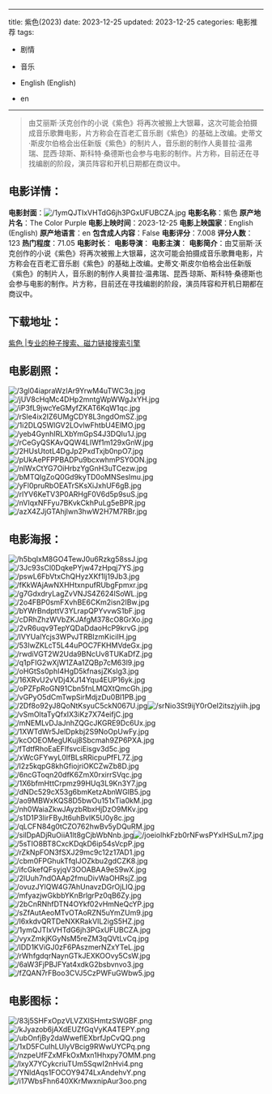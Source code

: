 
---
title: 紫色(2023)
date: 2023-12-25
updated: 2023-12-25
categories: 电影推荐
tags:
- 剧情
- 音乐

- English (English)
- en
---


> 由艾丽斯·沃克创作的小说《紫色》将再次被搬上大银幕，这次可能会拍摄成音乐歌舞电影，片方称会在百老汇音乐剧《紫色》的基础上改编。史蒂文·斯皮尔伯格会出任新版《紫色》的制片人，音乐剧的制作人奥普拉·温弗瑞、昆西·琼斯、斯科特·桑德斯也会参与电影的制作。片方称，目前还在寻找编剧的阶段，演员阵容和开机日期都在商议中。

## **电影详情**：

**电影封面**：<img src="https://image.tmdb.org/t/p/w200/1ymQJTIxVHTdG6jh3PGxUFUBCZA.jpg" alt="/1ymQJTIxVHTdG6jh3PGxUFUBCZA.jpg" title="/1ymQJTIxVHTdG6jh3PGxUFUBCZA.jpg">
**电影名称**：紫色
**原产地片名**：The Color Purple
**电影上映时间**：2023-12-25
**电影上映国家**：English (English)
**原产地语言**：en
**包含成人内容**：False
**电影评分**：7.008
**评分人数**：123
**热门程度**：71.05
**电影时长**：
**电影导演**：
**电影主演**：
**电影简介**：由艾丽斯·沃克创作的小说《紫色》将再次被搬上大银幕，这次可能会拍摄成音乐歌舞电影，片方称会在百老汇音乐剧《紫色》的基础上改编。史蒂文·斯皮尔伯格会出任新版《紫色》的制片人，音乐剧的制作人奥普拉·温弗瑞、昆西·琼斯、斯科特·桑德斯也会参与电影的制作。片方称，目前还在寻找编剧的阶段，演员阵容和开机日期都在商议中。

## **下载地址**：
[紫色 |专业的种子搜索、磁力链接搜索引擎](https://movie.amd794.com:2083/?search=The%20Color%20Purple&ordering=&mode=match_phrase&page_size=10&page=1)
 

## **电影剧照**：
<img src="https://image.tmdb.org/t/p/original/3gl04iapraWzIAr9YrwM4uTWC3q.jpg" alt="/3gl04iapraWzIAr9YrwM4uTWC3q.jpg" title="/3gl04iapraWzIAr9YrwM4uTWC3q.jpg"><img src="https://image.tmdb.org/t/p/original/jUV8cHqMc4DHp2mntgWpWWgJxYH.jpg" alt="/jUV8cHqMc4DHp2mntgWpWWgJxYH.jpg" title="/jUV8cHqMc4DHp2mntgWpWWgJxYH.jpg"><img src="https://image.tmdb.org/t/p/original/iP3fL9jwcYeGMyfZKAT6KqW1qc.jpg" alt="/iP3fL9jwcYeGMyfZKAT6KqW1qc.jpg" title="/iP3fL9jwcYeGMyfZKAT6KqW1qc.jpg"><img src="https://image.tmdb.org/t/p/original/rSle4ix2IZ6UMgCDY8L3ngdOmSZ.jpg" alt="/rSle4ix2IZ6UMgCDY8L3ngdOmSZ.jpg" title="/rSle4ix2IZ6UMgCDY8L3ngdOmSZ.jpg"><img src="https://image.tmdb.org/t/p/original/1i2DLQ5WlGV2LOvlwFhtbU4ElMO.jpg" alt="/1i2DLQ5WlGV2LOvlwFhtbU4ElMO.jpg" title="/1i2DLQ5WlGV2LOvlwFhtbU4ElMO.jpg"><img src="https://image.tmdb.org/t/p/original/yeb4GynhIRLXbYmGpS4J3DQIu1J.jpg" alt="/yeb4GynhIRLXbYmGpS4J3DQIu1J.jpg" title="/yeb4GynhIRLXbYmGpS4J3DQIu1J.jpg"><img src="https://image.tmdb.org/t/p/original/rCeGyQSKAvQQW4LIWf1m129xGnW.jpg" alt="/rCeGyQSKAvQQW4LIWf1m129xGnW.jpg" title="/rCeGyQSKAvQQW4LIWf1m129xGnW.jpg"><img src="https://image.tmdb.org/t/p/original/2HUsUtotL4DgJp2PxdTxjb0npO7.jpg" alt="/2HUsUtotL4DgJp2PxdTxjb0npO7.jpg" title="/2HUsUtotL4DgJp2PxdTxjb0npO7.jpg"><img src="https://image.tmdb.org/t/p/original/pUkAePFPPBADPu9bcxwhmPSY0ON.jpg" alt="/pUkAePFPPBADPu9bcxwhmPSY0ON.jpg" title="/pUkAePFPPBADPu9bcxwhmPSY0ON.jpg"><img src="https://image.tmdb.org/t/p/original/nlWxCtYG7OiHrbzYgGnH3uTCezw.jpg" alt="/nlWxCtYG7OiHrbzYgGnH3uTCezw.jpg" title="/nlWxCtYG7OiHrbzYgGnH3uTCezw.jpg"><img src="https://image.tmdb.org/t/p/original/bMTQIgZoQ0Gd9kyTD0oMNSeslmu.jpg" alt="/bMTQIgZoQ0Gd9kyTD0oMNSeslmu.jpg" title="/bMTQIgZoQ0Gd9kyTD0oMNSeslmu.jpg"><img src="https://image.tmdb.org/t/p/original/yFl0pruRbOEATrSKsXiJxhUF6gB.jpg" alt="/yFl0pruRbOEATrSKsXiJxhUF6gB.jpg" title="/yFl0pruRbOEATrSKsXiJxhUF6gB.jpg"><img src="https://image.tmdb.org/t/p/original/rlYV6KeTV3P0ARHgF0V6d5p9suS.jpg" alt="/rlYV6KeTV3P0ARHgF0V6d5p9suS.jpg" title="/rlYV6KeTV3P0ARHgF0V6d5p9suS.jpg"><img src="https://image.tmdb.org/t/p/original/nVIqxNFFyu7BKvkCkhPuLg5eBPR.jpg" alt="/nVIqxNFFyu7BKvkCkhPuLg5eBPR.jpg" title="/nVIqxNFFyu7BKvkCkhPuLg5eBPR.jpg"><img src="https://image.tmdb.org/t/p/original/azX4ZJjGTAhjlwn3hwW2H7M7RBr.jpg" alt="/azX4ZJjGTAhjlwn3hwW2H7M7RBr.jpg" title="/azX4ZJjGTAhjlwn3hwW2H7M7RBr.jpg">

## **电影海报**：
<img src="https://image.tmdb.org/t/p/original/h5bqIxM8GO4TewJ0u6Rzkg58ssJ.jpg" alt="/h5bqIxM8GO4TewJ0u6Rzkg58ssJ.jpg" title="/h5bqIxM8GO4TewJ0u6Rzkg58ssJ.jpg"><img src="https://image.tmdb.org/t/p/original/3Jc93sCl0DqkePYjw47zHpqj7YS.jpg" alt="/3Jc93sCl0DqkePYjw47zHpqj7YS.jpg" title="/3Jc93sCl0DqkePYjw47zHpqj7YS.jpg"><img src="https://image.tmdb.org/t/p/original/pswL6FbVtxChQHyzXKf1lj19Jb3.jpg" alt="/pswL6FbVtxChQHyzXKf1lj19Jb3.jpg" title="/pswL6FbVtxChQHyzXKf1lj19Jb3.jpg"><img src="https://image.tmdb.org/t/p/original/fKkWAjAwNXHHtxnpufRUbgFpmxr.jpg" alt="/fKkWAjAwNXHHtxnpufRUbgFpmxr.jpg" title="/fKkWAjAwNXHHtxnpufRUbgFpmxr.jpg"><img src="https://image.tmdb.org/t/p/original/g7GdxdryLagZvVNJS4Z624lSoWL.jpg" alt="/g7GdxdryLagZvVNJS4Z624lSoWL.jpg" title="/g7GdxdryLagZvVNJS4Z624lSoWL.jpg"><img src="https://image.tmdb.org/t/p/original/2o4FBP0smFXvhBE6CKm2isn2IBw.jpg" alt="/2o4FBP0smFXvhBE6CKm2isn2IBw.jpg" title="/2o4FBP0smFXvhBE6CKm2isn2IBw.jpg"><img src="https://image.tmdb.org/t/p/original/bYWrBndpttV3YLrapQPYvvwS1bF.jpg" alt="/bYWrBndpttV3YLrapQPYvvwS1bF.jpg" title="/bYWrBndpttV3YLrapQPYvvwS1bF.jpg"><img src="https://image.tmdb.org/t/p/original/cDRhZhzWVbZKJAfgM378cO8GrXo.jpg" alt="/cDRhZhzWVbZKJAfgM378cO8GrXo.jpg" title="/cDRhZhzWVbZKJAfgM378cO8GrXo.jpg"><img src="https://image.tmdb.org/t/p/original/2vR6uqv9TepYQDaDdaoHcP9krvG.jpg" alt="/2vR6uqv9TepYQDaDdaoHcP9krvG.jpg" title="/2vR6uqv9TepYQDaDdaoHcP9krvG.jpg"><img src="https://image.tmdb.org/t/p/original/lVYUalYcjs3WPvJTRBIzmKiciIH.jpg" alt="/lVYUalYcjs3WPvJTRBIzmKiciIH.jpg" title="/lVYUalYcjs3WPvJTRBIzmKiciIH.jpg"><img src="https://image.tmdb.org/t/p/original/53IwZKLcT5L44uPOC7FKHMVdeGx.jpg" alt="/53IwZKLcT5L44uPOC7FKHMVdeGx.jpg" title="/53IwZKLcT5L44uPOC7FKHMVdeGx.jpg"><img src="https://image.tmdb.org/t/p/original/rwdiVGT2W2Uda9BNcUv8TUKaDfZ.jpg" alt="/rwdiVGT2W2Uda9BNcUv8TUKaDfZ.jpg" title="/rwdiVGT2W2Uda9BNcUv8TUKaDfZ.jpg"><img src="https://image.tmdb.org/t/p/original/q1pFIG2wXjW1ZAa1ZQBp7cM63l9.jpg" alt="/q1pFIG2wXjW1ZAa1ZQBp7cM63l9.jpg" title="/q1pFIG2wXjW1ZAa1ZQBp7cM63l9.jpg"><img src="https://image.tmdb.org/t/p/original/oHGtSs0phI4HgD5kfnasjZKslg3.jpg" alt="/oHGtSs0phI4HgD5kfnasjZKslg3.jpg" title="/oHGtSs0phI4HgD5kfnasjZKslg3.jpg"><img src="https://image.tmdb.org/t/p/original/16XRvU2vVDj4XJ14Yqu4EUP16yk.jpg" alt="/16XRvU2vVDj4XJ14Yqu4EUP16yk.jpg" title="/16XRvU2vVDj4XJ14Yqu4EUP16yk.jpg"><img src="https://image.tmdb.org/t/p/original/oPZFpRoGN91Cbn5fnLMQXtQmcGh.jpg" alt="/oPZFpRoGN91Cbn5fnLMQXtQmcGh.jpg" title="/oPZFpRoGN91Cbn5fnLMQXtQmcGh.jpg"><img src="https://image.tmdb.org/t/p/original/vGPyO5dCmTwpSirMdjzDu0Bl1PB.jpg" alt="/vGPyO5dCmTwpSirMdjzDu0Bl1PB.jpg" title="/vGPyO5dCmTwpSirMdjzDu0Bl1PB.jpg"><img src="https://image.tmdb.org/t/p/original/2Df8o92yJ8QoNtKsyuC5ckN067U.jpg" alt="/2Df8o92yJ8QoNtKsyuC5ckN067U.jpg" title="/2Df8o92yJ8QoNtKsyuC5ckN067U.jpg"><img src="https://image.tmdb.org/t/p/original/srNio3St9ijY0rOeI2itszjyiih.jpg" alt="/srNio3St9ijY0rOeI2itszjyiih.jpg" title="/srNio3St9ijY0rOeI2itszjyiih.jpg"><img src="https://image.tmdb.org/t/p/original/vSmOltaTyQfxIX3iKz7X74eifjC.jpg" alt="/vSmOltaTyQfxIX3iKz7X74eifjC.jpg" title="/vSmOltaTyQfxIX3iKz7X74eifjC.jpg"><img src="https://image.tmdb.org/t/p/original/mNEMLvDJaJnhZQGcJKGRE9Dc6Ux.jpg" alt="/mNEMLvDJaJnhZQGcJKGRE9Dc6Ux.jpg" title="/mNEMLvDJaJnhZQGcJKGRE9Dc6Ux.jpg"><img src="https://image.tmdb.org/t/p/original/1XWTdWr5JelDpkbj2S9NoOpUwFy.jpg" alt="/1XWTdWr5JelDpkbj2S9NoOpUwFy.jpg" title="/1XWTdWr5JelDpkbj2S9NoOpUwFy.jpg"><img src="https://image.tmdb.org/t/p/original/kcOOEOMegUKuj8Sbcmah9ZP6PXA.jpg" alt="/kcOOEOMegUKuj8Sbcmah9ZP6PXA.jpg" title="/kcOOEOMegUKuj8Sbcmah9ZP6PXA.jpg"><img src="https://image.tmdb.org/t/p/original/fTdtfRhoEaEFIfsvciEisgv3d5c.jpg" alt="/fTdtfRhoEaEFIfsvciEisgv3d5c.jpg" title="/fTdtfRhoEaEFIfsvciEisgv3d5c.jpg"><img src="https://image.tmdb.org/t/p/original/xWcGFYwyL0lfBLsRRicpuPfFL7Z.jpg" alt="/xWcGFYwyL0lfBLsRRicpuPfFL7Z.jpg" title="/xWcGFYwyL0lfBLsRRicpuPfFL7Z.jpg"><img src="https://image.tmdb.org/t/p/original/l2z5kqpG8khGfiojriOKCZwZb8D.jpg" alt="/l2z5kqpG8khGfiojriOKCZwZb8D.jpg" title="/l2z5kqpG8khGfiojriOKCZwZb8D.jpg"><img src="https://image.tmdb.org/t/p/original/6ncGToqn20dfK6ZmX0rxirrSVqc.jpg" alt="/6ncGToqn20dfK6ZmX0rxirrSVqc.jpg" title="/6ncGToqn20dfK6ZmX0rxirrSVqc.jpg"><img src="https://image.tmdb.org/t/p/original/1X6bfmHttCrpmz99HUq3L9Kn3Y7.jpg" alt="/1X6bfmHttCrpmz99HUq3L9Kn3Y7.jpg" title="/1X6bfmHttCrpmz99HUq3L9Kn3Y7.jpg"><img src="https://image.tmdb.org/t/p/original/dNDc529cX53g6bmKetzAbnWGIB5.jpg" alt="/dNDc529cX53g6bmKetzAbnWGIB5.jpg" title="/dNDc529cX53g6bmKetzAbnWGIB5.jpg"><img src="https://image.tmdb.org/t/p/original/ao9MBWxKQS8D5bwOu151xTia0kM.jpg" alt="/ao9MBWxKQS8D5bwOu151xTia0kM.jpg" title="/ao9MBWxKQS8D5bwOu151xTia0kM.jpg"><img src="https://image.tmdb.org/t/p/original/nh0WaiaZkwJAyzbRbxHjDzO9MKv.jpg" alt="/nh0WaiaZkwJAyzbRbxHjDzO9MKv.jpg" title="/nh0WaiaZkwJAyzbRbxHjDzO9MKv.jpg"><img src="https://image.tmdb.org/t/p/original/s1D1P3lirFByJt6uhBvIK5U0y8c.jpg" alt="/s1D1P3lirFByJt6uhBvIK5U0y8c.jpg" title="/s1D1P3lirFByJt6uhBvIK5U0y8c.jpg"><img src="https://image.tmdb.org/t/p/original/qLCFN84g0tCZO762hwBv5yDQuRM.jpg" alt="/qLCFN84g0tCZO762hwBv5yDQuRM.jpg" title="/qLCFN84g0tCZO762hwBv5yDQuRM.jpg"><img src="https://image.tmdb.org/t/p/original/silDpADjRuOiiA1lt8gCjbWbNnb.jpg" alt="/silDpADjRuOiiA1lt8gCjbWbNnb.jpg" title="/silDpADjRuOiiA1lt8gCjbWbNnb.jpg"><img src="https://image.tmdb.org/t/p/original/joeiolhkFzb0rNFwsPYxlHSuLm7.jpg" alt="/joeiolhkFzb0rNFwsPYxlHSuLm7.jpg" title="/joeiolhkFzb0rNFwsPYxlHSuLm7.jpg"><img src="https://image.tmdb.org/t/p/original/5sTIO8BT8CxcKDqkD6ip54sVcpP.jpg" alt="/5sTIO8BT8CxcKDqkD6ip54sVcpP.jpg" title="/5sTIO8BT8CxcKDqkD6ip54sVcpP.jpg"><img src="https://image.tmdb.org/t/p/original/rZkNpFON3fSXJ29mc9c12z17AD1.jpg" alt="/rZkNpFON3fSXJ29mc9c12z17AD1.jpg" title="/rZkNpFON3fSXJ29mc9c12z17AD1.jpg"><img src="https://image.tmdb.org/t/p/original/cbm0FPGhukTfqIJOZkbu2gdCZK8.jpg" alt="/cbm0FPGhukTfqIJOZkbu2gdCZK8.jpg" title="/cbm0FPGhukTfqIJOZkbu2gdCZK8.jpg"><img src="https://image.tmdb.org/t/p/original/ifcGkefQFsyjqV3OOABAA9eS9wX.jpg" alt="/ifcGkefQFsyjqV3OOABAA9eS9wX.jpg" title="/ifcGkefQFsyjqV3OOABAA9eS9wX.jpg"><img src="https://image.tmdb.org/t/p/original/2lUuh7ndOAAp2fmuDivWaOHRsjZ.jpg" alt="/2lUuh7ndOAAp2fmuDivWaOHRsjZ.jpg" title="/2lUuh7ndOAAp2fmuDivWaOHRsjZ.jpg"><img src="https://image.tmdb.org/t/p/original/ovuzJYlQW4G7AhUnavzDGrOjLIQ.jpg" alt="/ovuzJYlQW4G7AhUnavzDGrOjLIQ.jpg" title="/ovuzJYlQW4G7AhUnavzDGrOjLIQ.jpg"><img src="https://image.tmdb.org/t/p/original/mfyazjwGkbbYKnBrlgrPz0qB6Zy.jpg" alt="/mfyazjwGkbbYKnBrlgrPz0qB6Zy.jpg" title="/mfyazjwGkbbYKnBrlgrPz0qB6Zy.jpg"><img src="https://image.tmdb.org/t/p/original/2bCnRNhfDTN4OYkf02vHmNeQcYP.jpg" alt="/2bCnRNhfDTN4OYkf02vHmNeQcYP.jpg" title="/2bCnRNhfDTN4OYkf02vHmNeQcYP.jpg"><img src="https://image.tmdb.org/t/p/original/sZfAutAeoMTvOTAoRZN5uYmZUm9.jpg" alt="/sZfAutAeoMTvOTAoRZN5uYmZUm9.jpg" title="/sZfAutAeoMTvOTAoRZN5uYmZUm9.jpg"><img src="https://image.tmdb.org/t/p/original/l6xkdvQRTDeNXKRakVIL2igS5HZ.jpg" alt="/l6xkdvQRTDeNXKRakVIL2igS5HZ.jpg" title="/l6xkdvQRTDeNXKRakVIL2igS5HZ.jpg"><img src="https://image.tmdb.org/t/p/original/1ymQJTIxVHTdG6jh3PGxUFUBCZA.jpg" alt="/1ymQJTIxVHTdG6jh3PGxUFUBCZA.jpg" title="/1ymQJTIxVHTdG6jh3PGxUFUBCZA.jpg"><img src="https://image.tmdb.org/t/p/original/vyxZmkjKGyNsM5reZM3qQVtLvCq.jpg" alt="/vyxZmkjKGyNsM5reZM3qQVtLvCq.jpg" title="/vyxZmkjKGyNsM5reZM3qQVtLvCq.jpg"><img src="https://image.tmdb.org/t/p/original/lDD1KViGJ0zF6PAszmerNZxYTeL.jpg" alt="/lDD1KViGJ0zF6PAszmerNZxYTeL.jpg" title="/lDD1KViGJ0zF6PAszmerNZxYTeL.jpg"><img src="https://image.tmdb.org/t/p/original/rWhfgdqrNaynGTkJEXKOOvy5CsW.jpg" alt="/rWhfgdqrNaynGTkJEXKOOvy5CsW.jpg" title="/rWhfgdqrNaynGTkJEXKOOvy5CsW.jpg"><img src="https://image.tmdb.org/t/p/original/6aW3FjPBJFYat4xdkG2bsbvnvo3.jpg" alt="/6aW3FjPBJFYat4xdkG2bsbvnvo3.jpg" title="/6aW3FjPBJFYat4xdkG2bsbvnvo3.jpg"><img src="https://image.tmdb.org/t/p/original/fZQAN7rFBoo3CVJ5CzPWFuGWbw5.jpg" alt="/fZQAN7rFBoo3CVJ5CzPWFuGWbw5.jpg" title="/fZQAN7rFBoo3CVJ5CzPWFuGWbw5.jpg">

## **电影图标**：
<img src="https://image.tmdb.org/t/p/original/83j5SHFxOpzVLVZXISHmtzSWGBF.png" alt="/83j5SHFxOpzVLVZXISHmtzSWGBF.png" title="/83j5SHFxOpzVLVZXISHmtzSWGBF.png"><img src="https://image.tmdb.org/t/p/original/kJyazob6jAXdEUZfGqVyKA4TEPY.png" alt="/kJyazob6jAXdEUZfGqVyKA4TEPY.png" title="/kJyazob6jAXdEUZfGqVyKA4TEPY.png"><img src="https://image.tmdb.org/t/p/original/ubOnfjBy2daWwefIEXbrfJpCvQQ.png" alt="/ubOnfjBy2daWwefIEXbrfJpCvQQ.png" title="/ubOnfjBy2daWwefIEXbrfJpCvQQ.png"><img src="https://image.tmdb.org/t/p/original/1xD5FCuIhLUlyVBcig9RWwUYCPq.png" alt="/1xD5FCuIhLUlyVBcig9RWwUYCPq.png" title="/1xD5FCuIhLUlyVBcig9RWwUYCPq.png"><img src="https://image.tmdb.org/t/p/original/nzpeUfFZxMFkOxMxn1Hhxpy7OMM.png" alt="/nzpeUfFZxMFkOxMxn1Hhxpy7OMM.png" title="/nzpeUfFZxMFkOxMxn1Hhxpy7OMM.png"><img src="https://image.tmdb.org/t/p/original/lxyX7YCykcriuTUm5SqwI2nHvi4.png" alt="/lxyX7YCykcriuTUm5SqwI2nHvi4.png" title="/lxyX7YCykcriuTUm5SqwI2nHvi4.png"><img src="https://image.tmdb.org/t/p/original/YNldAqs1FOCOY9474LxAndehvY.png" alt="/YNldAqs1FOCOY9474LxAndehvY.png" title="/YNldAqs1FOCOY9474LxAndehvY.png"><img src="https://image.tmdb.org/t/p/original/i17WbsFhn640XKrMwxnipAur3oo.png" alt="/i17WbsFhn640XKrMwxnipAur3oo.png" title="/i17WbsFhn640XKrMwxnipAur3oo.png">
